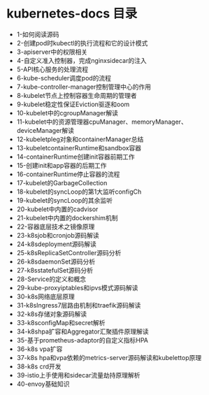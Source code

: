 # kubernetes-docs 目录
- 1-如何阅读源码
- 2-创建pod时kubectl的执行流程和它的设计模式
- 3-apiserver中的权限相关
- 4-自定义准入控制器，完成nginxsidecar的注入
- 5-API核心服务的处理流程
- 6-kube-scheduler调度pod的流程
- 7-kube-controller-manager控制管理中心的作用
- 8-kubelet节点上控制容器生命周期的管理者
- 9-kubelet稳定性保证Eviction驱逐和oom
- 10-kubelet中的cgroupManager解读
- 11-kubelet中的资源管理器cpuManager、memoryManager、deviceManager解读
- 12-kubeletpleg对象和containerManager总结
- 13-kubeletcontainerRuntime和sandbox容器
- 14-containerRuntime创建init容器前期工作
- 15-创建init和app容器的后期工作
- 16-containerRuntime停止容器的流程
- 17-kubelet的GarbageCollection
- 18-kubelet的syncLoop的第1大监听configCh
- 19-kubelet的syncLoop的其余监听
- 20-kubelet中内置的cadvisor
- 21-kubelet中内置的dockershim机制
- 22-容器底层技术之镜像原理
- 23-k8sjob和cronjob源码解读
- 24-k8sdeployment源码解读
- 25-k8sReplicaSetController源码分析
- 26-k8sdaemonSet源码分析
- 27-k8sstatefulSet源码分析
- 28-Service的定义和概念
- 29-kube-proxyiptables和ipvs模式源码解读
- 30-k8s网络底层原理
- 31-k8sIngress7层路由机制和traefik源码解读
- 32-k8s存储对象源码解读
- 33-k8sconfigMap和secret解析
- 34-k8shpa扩容和Aggregator汇聚插件原理解读
- 35-基于prometheus-adaptor的自定义指标HPA
- 36-k8s vpa扩容
- 37-k8s hpa和vpa依赖的metrics-server源码解读和kubelettop原理
- 38-k8s crd开发
- 39-istio上手使用和sidecar流量劫持原理解析
- 40-envoy基础知识
